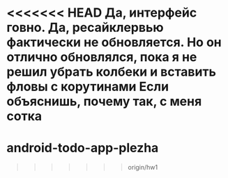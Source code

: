 <<<<<<< HEAD
Да, интерфейс говно.
Да, ресайклервью фактически не обновляется. Но он отлично обновлялся, пока я не решил убрать колбеки и вставить фловы с корутинами
Если объяснишь, почему так, с меня сотка
=======
# android-todo-app-plezha
>>>>>>> origin/hw1

